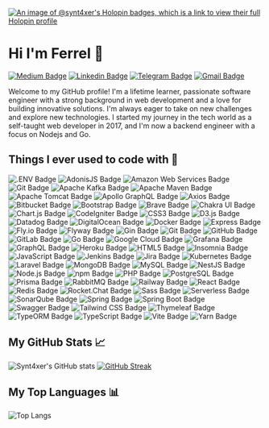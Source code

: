[![An image of @synt4xer's Holopin badges, which is a link to view their full Holopin profile](https://holopin.me/synt4xer)](https://holopin.io/@synt4xer)

# Hi I'm Ferrel 👋

[![Medium Badge](https://img.shields.io/badge/-@syntaxer-000000?style=flat&labelColor=000000&logo=Medium&link=https://medium.com/@syntaxer)](https://medium.com/@syntaxer)
[![Linkedin Badge](https://img.shields.io/badge/-ferreljf-blue?style=flat&logo=Linkedin&logoColor=white&link=https://www.linkedin.com/in/ferreljf/)](https://www.linkedin.com/in/ferreljf/)
[![Telegram Badge](https://img.shields.io/badge/-ferreljf-blue?style=plastic&logo=telegram&logoColor=white&link=https://t.me/iferrelant)](https://t.me/iferrelant)
[![Gmail Badge](https://img.shields.io/badge/-ferreljf-c14438?style=flat&logo=Gmail&logoColor=white&link=mailto:jobs.syntaxer@gmail.com)](mailto:jobs.syntaxer@gmail.com)


Welcome to my GitHub profile! I'm a lifetime learner, passionate software engineer with a strong background in web development and a love for building innovative solutions. I'm always eager to take on new challenges and explore new technologies. I started my journey in the tech world as a self-taught web developer in 2017, and I'm now a backend engineer with a focus on Nodejs and Go.

## Things I ever used to code with 🔧

![.ENV Badge](https://img.shields.io/badge/.ENV-ECD53F?logo=dotenv&logoColor=000&style=flat)
![AdonisJS Badge](https://img.shields.io/badge/AdonisJS-5A45FF?logo=adonisjs&logoColor=fff&style=flat)
![Amazon Web Services Badge](https://img.shields.io/badge/Amazon%20Web%20Services-232F3E?logo=amazonwebservices&logoColor=fff&style=flat)
![Git Badge](https://img.shields.io/badge/Git-F05032?logo=git&logoColor=fff&style=flat)
![Apache Kafka Badge](https://img.shields.io/badge/Apache%20Kafka-231F20?logo=apachekafka&logoColor=fff&style=flat)
![Apache Maven Badge](https://img.shields.io/badge/Apache%20Maven-C71A36?logo=apachemaven&logoColor=fff&style=flat)
![Apache Tomcat Badge](https://img.shields.io/badge/Apache%20Tomcat-F8DC75?logo=apachetomcat&logoColor=000&style=flat)
![Apollo GraphQL Badge](https://img.shields.io/badge/Apollo%20GraphQL-311C87?logo=apollographql&logoColor=fff&style=flat)
![Axios Badge](https://img.shields.io/badge/Axios-5A29E4?logo=axios&logoColor=fff&style=flat)
![Bitbucket Badge](https://img.shields.io/badge/Bitbucket-0052CC?logo=bitbucket&logoColor=fff&style=flat)
![Bootstrap Badge](https://img.shields.io/badge/Bootstrap-7952B3?logo=bootstrap&logoColor=fff&style=flat)
![Brave Badge](https://img.shields.io/badge/Brave-FB542B?logo=brave&logoColor=fff&style=flat)
![Chakra UI Badge](https://img.shields.io/badge/Chakra%20UI-319795?logo=chakraui&logoColor=fff&style=flat)
![Chart.js Badge](https://img.shields.io/badge/Chart.js-FF6384?logo=chartdotjs&logoColor=fff&style=flat)
![CodeIgniter Badge](https://img.shields.io/badge/CodeIgniter-EF4223?logo=codeigniter&logoColor=fff&style=flat)
![CSS3 Badge](https://img.shields.io/badge/CSS3-1572B6?logo=css3&logoColor=fff&style=flat)
![D3.js Badge](https://img.shields.io/badge/D3.js-F9A03C?logo=d3dotjs&logoColor=fff&style=flat)
![Datadog Badge](https://img.shields.io/badge/Datadog-632CA6?logo=datadog&logoColor=fff&style=flat)
![DigitalOcean Badge](https://img.shields.io/badge/DigitalOcean-0080FF?logo=digitalocean&logoColor=fff&style=flat)
![Docker Badge](https://img.shields.io/badge/Docker-2496ED?logo=docker&logoColor=fff&style=flat)
![Express Badge](https://img.shields.io/badge/Express-000?logo=express&logoColor=fff&style=flat)
![Fly.io Badge](https://img.shields.io/badge/Fly.io-24175B?logo=flydotio&logoColor=fff&style=flat)
![Flyway Badge](https://img.shields.io/badge/Flyway-CC0200?logo=flyway&logoColor=fff&style=flat)
![Gin Badge](https://img.shields.io/badge/Gin-008ECF?logo=gin&logoColor=fff&style=flat)
![Git Badge](https://img.shields.io/badge/Git-F05032?logo=git&logoColor=fff&style=flat)
![GitHub Badge](https://img.shields.io/badge/GitHub-181717?logo=github&logoColor=fff&style=flat)
![GitLab Badge](https://img.shields.io/badge/GitLab-FC6D26?logo=gitlab&logoColor=fff&style=flat)
![Go Badge](https://img.shields.io/badge/Go-00ADD8?logo=go&logoColor=fff&style=flat)
![Google Cloud Badge](https://img.shields.io/badge/Google%20Cloud-4285F4?logo=googlecloud&logoColor=fff&style=flat)
![Grafana Badge](https://img.shields.io/badge/Grafana-F46800?logo=grafana&logoColor=fff&style=flat)
![GraphQL Badge](https://img.shields.io/badge/GraphQL-E10098?logo=graphql&logoColor=fff&style=flat)
![Heroku Badge](https://img.shields.io/badge/Heroku-430098?logo=heroku&logoColor=fff&style=flat)
![HTML5 Badge](https://img.shields.io/badge/HTML5-E34F26?logo=html5&logoColor=fff&style=flat)
![Insomnia Badge](https://img.shields.io/badge/Insomnia-4000BF?logo=insomnia&logoColor=fff&style=flat)
![JavaScript Badge](https://img.shields.io/badge/JavaScript-F7DF1E?logo=javascript&logoColor=000&style=flat)
![Jenkins Badge](https://img.shields.io/badge/Jenkins-D24939?logo=jenkins&logoColor=fff&style=flat)
![Jira Badge](https://img.shields.io/badge/Jira-0052CC?logo=jira&logoColor=fff&style=flat)
![Kubernetes Badge](https://img.shields.io/badge/Kubernetes-326CE5?logo=kubernetes&logoColor=fff&style=flat)
![Laravel Badge](https://img.shields.io/badge/Laravel-FF2D20?logo=laravel&logoColor=fff&style=flat)
![MongoDB Badge](https://img.shields.io/badge/MongoDB-47A248?logo=mongodb&logoColor=fff&style=flat)
![MySQL Badge](https://img.shields.io/badge/MySQL-4479A1?logo=mysql&logoColor=fff&style=flat)
![NestJS Badge](https://img.shields.io/badge/NestJS-E0234E?logo=nestjs&logoColor=fff&style=flat)
![Node.js Badge](https://img.shields.io/badge/Node.js-5FA04E?logo=nodedotjs&logoColor=fff&style=flat)
![npm Badge](https://img.shields.io/badge/npm-CB3837?logo=npm&logoColor=fff&style=flat)
![PHP Badge](https://img.shields.io/badge/PHP-777BB4?logo=php&logoColor=fff&style=flat)
![PostgreSQL Badge](https://img.shields.io/badge/PostgreSQL-4169E1?logo=postgresql&logoColor=fff&style=flat)
![Prisma Badge](https://img.shields.io/badge/Prisma-2D3748?logo=prisma&logoColor=fff&style=flat)
![RabbitMQ Badge](https://img.shields.io/badge/RabbitMQ-F60?logo=rabbitmq&logoColor=fff&style=flat)
![Railway Badge](https://img.shields.io/badge/Railway-0B0D0E?logo=railway&logoColor=fff&style=flat)
![React Badge](https://img.shields.io/badge/React-61DAFB?logo=react&logoColor=000&style=flat)
![Redis Badge](https://img.shields.io/badge/Redis-FF4438?logo=redis&logoColor=fff&style=flat)
![Rocket.Chat Badge](https://img.shields.io/badge/Rocket.Chat-F5455C?logo=rocketdotchat&logoColor=fff&style=flat)
![Sass Badge](https://img.shields.io/badge/Sass-C69?logo=sass&logoColor=fff&style=flat)
![Serverless Badge](https://img.shields.io/badge/Serverless-FD5750?logo=serverless&logoColor=fff&style=flat)
![SonarQube Badge](https://img.shields.io/badge/SonarQube-4E9BCD?logo=sonarqube&logoColor=fff&style=flat)
![Spring Badge](https://img.shields.io/badge/Spring-6DB33F?logo=spring&logoColor=fff&style=flat)
![Spring Boot Badge](https://img.shields.io/badge/Spring%20Boot-6DB33F?logo=springboot&logoColor=fff&style=flat)
![Swagger Badge](https://img.shields.io/badge/Swagger-85EA2D?logo=swagger&logoColor=000&style=flat)
![Tailwind CSS Badge](https://img.shields.io/badge/Tailwind%20CSS-06B6D4?logo=tailwindcss&logoColor=fff&style=flat)
![Thymeleaf Badge](https://img.shields.io/badge/Thymeleaf-005F0F?logo=thymeleaf&logoColor=fff&style=flat)
![TypeORM Badge](https://img.shields.io/badge/TypeORM-FE0803?logo=typeorm&logoColor=fff&style=flat)
![TypeScript Badge](https://img.shields.io/badge/TypeScript-3178C6?logo=typescript&logoColor=fff&style=flat)
![Vite Badge](https://img.shields.io/badge/Vite-646CFF?logo=vite&logoColor=fff&style=flat)
![Yarn Badge](https://img.shields.io/badge/Yarn-2C8EBB?logo=yarn&logoColor=fff&style=flat)

## My GitHub Stats 📈
![Synt4xer's GitHub stats](https://github-readme-stats.vercel.app/api?username=synt4xer&hide=stars,issues&show_icons=true&theme=radical)
[![GitHub Streak](https://streak-stats.demolab.com?user=synt4xer&theme=radical&border_radius=5&card_width=466)](https://git.io/streak-stats)

## My Top Languages 📊
![Top Langs](https://github-readme-stats.vercel.app/api/top-langs/?username=synt4xer&theme=radical&size_weight=0.5&count_weight=0.5)